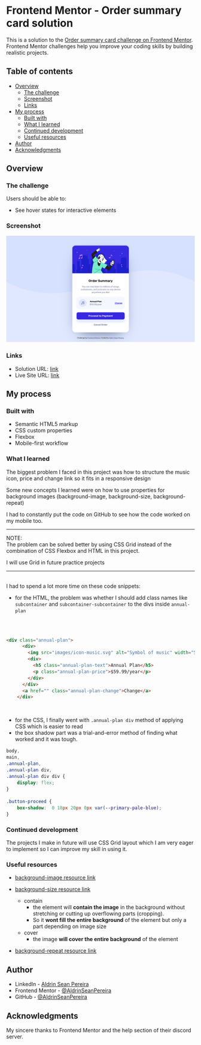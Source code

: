 # Frontend Mentor - Order summary card solution

This is a solution to the [Order summary card challenge on Frontend Mentor](https://www.frontendmentor.io/challenges/order-summary-component-QlPmajDUj). Frontend Mentor challenges help you improve your coding skills by building realistic projects. 

## Table of contents

- [Overview](#overview)
  - [The challenge](#the-challenge)
  - [Screenshot](#screenshot)
  - [Links](#links)
- [My process](#my-process)
  - [Built with](#built-with)
  - [What I learned](#what-i-learned)
  - [Continued development](#continued-development)
  - [Useful resources](#useful-resources)
- [Author](#author)
- [Acknowledgments](#acknowledgments)

## Overview

### The challenge

Users should be able to:

- See hover states for interactive elements

### Screenshot

![order-summary-component-main](images/order-summary-component-main.png)

### Links

- Solution URL: [link](https://github.com/AldrinSeanPereira/order-summary-component-main)
- Live Site URL: [link](https://silver-pithivier-5d1799.netlify.app/)

## My process

### Built with

- Semantic HTML5 markup
- CSS custom properties
- Flexbox
- Mobile-first workflow

### What I learned

The biggest problem I faced in this project was how to structure the music icon, price and change link so it fits in a responsive design

Some new concepts I learned were on how to use properties for background images (background-image, background-size, background-repeat)

I had to constantly put the code on GitHub to see how the code worked on my mobile too.

---
NOTE: <br>
The problem can be solved better by using CSS Grid instead of the combination of CSS Flexbox and HTML in this project.

I will use Grid in future practice projects
<br>

---
<br>
I had to spend a lot more time on these code snippets: 

- for the HTML, the problem was whether I should add class names like `subcontainer` and `subcontainer-subcontainer` to the divs inside `annual-plan` 
<br>
<br>

```html
<div class="annual-plan">
      <div>
        <img src="images/icon-music.svg" alt="Symbol of music" width="50px" class="music-icon" />
        <div>
          <h5 class="annual-plan-text">Annual Plan</h5>
          <p class="annual-plan-price">$59.99/year</p>
        </div>
      </div>
      <a href="" class="annual-plan-change">Change</a>
    </div>
```
<br>

  - for the CSS, I finally went with `.annual-plan div` method of applying CSS which is easier to read
  - the box shadow part was a trial-and-error method of finding what worked and it was tough. 

```css
body,
main,
.annual-plan,
.annual-plan div,
.annual-plan div div {
    display: flex;
}

.button-proceed {
    box-shadow:  0 18px 20px 0px var(--primary-pale-blue);
}
```

### Continued development

The projects I make in future will use CSS Grid layout which I am very eager to implement so I can improve my skill in using it.

### Useful resources

- [background-image resource link](https://developer.mozilla.org/en-US/docs/Web/CSS/background-image) 
- [background-size resource link](https://developer.mozilla.org/en-US/docs/Web/CSS/background-size)
    - contain 
      - the element will **contain the image** in the background without stretching or cutting up overflowing parts (cropping). 
      - So it **wont fill the entire background** of the element but only a part depending on image size
    - cover 
      - the image **will cover the entire background** of the element

- [background-repeat resource link](https://developer.mozilla.org/en-US/docs/Web/CSS/background-repeat)


## Author

- LinkedIn - [Aldrin Sean Pereira](https://www.linkedin.com/in/aldrinseanpereira/)
- Frontend Mentor - [@AldrinSeanPereira](https://www.frontendmentor.io/profile/yourusername)
- GitHub - [@AldrinSeanPereira](https://www.frontendmentor.io/profile/AldrinSeanPereira)

## Acknowledgments

My sincere thanks to Frontend Mentor and the help section of their discord server.
